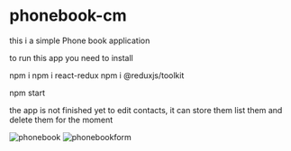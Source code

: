 # phonebook-cm
 
this i a simple Phone book application 

to run this app you need to install 

npm i 
npm i react-redux
npm i @reduxjs/toolkit

npm start 


the app is not finished yet to edit contacts, it can store them list them and delete them for the moment 

![phonebook](https://user-images.githubusercontent.com/65355549/222000163-ab2c727a-9462-4efd-810b-d1cd6ceaed90.png)
![phonebookform](https://user-images.githubusercontent.com/65355549/222000166-e09f0ab8-8f29-40cb-bf0f-217558a6b15d.png)
